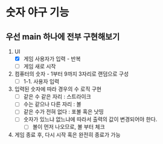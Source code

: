 # 숫자 야구 기능

## 우선 main 하나에 전부 구현해보기
1. UI
   - [x] 게임 사용자가 입력 - 반복
   - [ ] 게임 새로 시작
2. 컴퓨터의 숫자 - 1부터 9까지 3자리로 랜덤으로 구성
   - [ ] 1-1. 사용자 입력
3. 입력된 숫자에 따라 경우의 수 로직 구현
   - [ ] 같은 수 같은 자리 : 스트라이크
   - [ ] 수는 같으나 다른 자리 : 볼
   - [ ] 같은 수가 전혀 없다 : 포볼 혹은 낫띵
   - [ ] 숫자가 있느냐 없느냐에 따라서 출력의 값이 변경되어야 한다.
     - [ ] 볼이 먼저 나오므로, 볼 부터 체크
4. 게임 종료 후, 다시 시작 혹은 완전히 종료가 가능